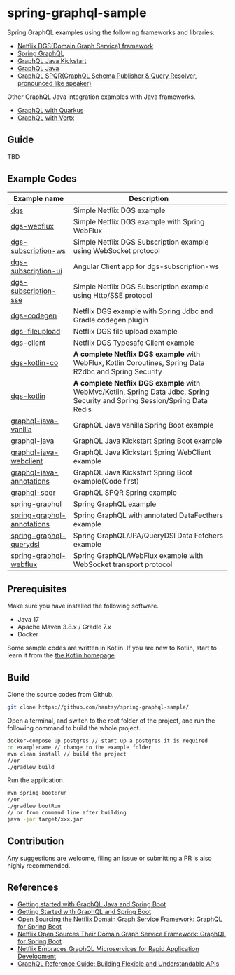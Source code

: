 # spring-graphql-sample

Spring GraphQL examples using the following frameworks and libraries:

* [Netflix DGS(Domain Graph Service) framework](https://netflix.github.io/dgs/) 
* [Spring GraphQL](https://github.com/spring-projects/spring-graphql)
* [GraphQL Java Kickstart](https://www.graphql-java-kickstart.com/)
* [GraphQL Java](https://www.graphql-java.com/)
* [GraphQL SPQR(GraphQL Schema Publisher & Query Resolver, pronounced like speaker)](https://github.com/leangen/graphql-spqr)

Other GraphQL Java integration examples with Java frameworks.

* [GraphQL with Quarkus](https://github.com/hantsy/quarkus-sandbox)
* [GraphQL with Vertx](https://github.com/hantsy/vertx-sandbox)

## Guide

TBD

## Example Codes
|  Example name       | Description     |
| ---- | ---- |
|[dgs](./dgs)  | Simple Netflix DGS example|
|[dgs-webflux](./dgs-webflux)| Simple Netflix DGS example with Spring WebFlux|
|[dgs-subscription-ws](./dgs-subscription-ws) | Simple Netflix DGS Subscription example using WebSocket protocol|
|[dgs-subscription-ui](./dgs-subscription-ui)  | Angular Client app for dgs-subscription-ws|
|[dgs-subscription-sse](./dgs-subscription-sse)  | Simple Netflix DGS Subscription example using Http/SSE protocol|
|[dgs-codegen](./dgs-codegen) | Netflix DGS example with Spring Jdbc and Gradle codegen plugin|
|[dgs-fileupload](./dgs-fileupload) | Netflix DGS file upload example|
|[dgs-client](./dgs-client) | Netflix DGS Typesafe Client example|
|[dgs-kotlin-co](./dgs-kotlin-co) | **A complete Netflix DGS example** with WebFlux, Kotlin Coroutines, Spring Data R2dbc and Spring Security|
|[dgs-kotlin](./dgs-kotlin) | **A complete Netflix DGS example** with WebMvc/Kotlin, Spring Data Jdbc, Spring Security and Spring Session/Spring Data Redis|
|[graphql-java-vanilla](./graphql-java-vanilla) | GraphQL Java vanilla Spring Boot example|
|[graphql-java](./graphql-java)  | GraphQL Java Kickstart Spring Boot example|
|[graphql-java-webclient](./graphql-java-webclient) | GraphQL Java Kickstart Spring WebClient example|
|[graphql-java-annotations](./graphql-java-annotations) | GraphQL Java Kickstart Spring Boot example(Code first)|
|[graphql-spqr](./graphql-spqr)| GraphQL SPQR Spring example|
|[spring-graphql](./spring-graphql) | Spring GraphQL example|
|[spring-graphql-annotations](./spring-graphql-annotations) | Spring GraphQL with annotated DataFecthers example|
|[spring-graphql-querydsl](./spring-graphql-querydsl)| Spring GraphQL/JPA/QueryDSl Data Fetchers example|
|[spring-graphql-webflux](./spring-graphql-webflux) | Spring GraphQL/WebFlux example with WebSocket transport protocol |


## Prerequisites

Make sure you have installed the following software.

* Java 17 
* Apache Maven 3.8.x / Gradle 7.x
* Docker

Some sample codes are written in Kotlin. If you are new to Kotlin, start to learn it from the [the Kotlin homepage](https://kotlinlang.org/).

## Build 

Clone the source codes from Github.

```bash
git clone https://github.com/hantsy/spring-graphql-sample/
```

Open a terminal, and switch to the root folder of the project, and run the following command to build the whole project.

```bash
docker-compose up postgres // start up a postgres it is required
cd examplename // change to the example folder
mvn clean install // build the project
//or
./gradlew build
```

Run the application.

```bash
mvn spring-boot:run 
//or 
./gradlew bootRun
// or from command line after building
java -jar target/xxx.jar
```


## Contribution

Any suggestions are welcome, filing an issue or submitting a PR is also highly recommended.  



## References

* [Getting started with GraphQL Java and Spring Boot](https://www.graphql-java.com/tutorials/getting-started-with-spring-boot/)
* [Getting Started with GraphQL and Spring Boot](https://www.baeldung.com/spring-graphql)
* [Open Sourcing the Netflix Domain Graph Service Framework: GraphQL for Spring Boot](https://netflixtechblog.com/open-sourcing-the-netflix-domain-graph-service-framework-graphql-for-spring-boot-92b9dcecda18)
* [Netflix Open Sources Their Domain Graph Service Framework: GraphQL for Spring Boot ](https://www.infoq.com/news/2021/02/netflix-graphql-spring-boot/)
* [Netflix Embraces GraphQL Microservices for Rapid Application Development ](https://www.infoq.com/news/2021/03/netflix-graphql-microservices/)
* [GraphQL Reference Guide: Building Flexible and Understandable APIs ](https://www.infoq.com/articles/GraphQL-ultimate-guide/)

